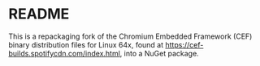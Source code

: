 # README

This is a repackaging fork of the Chromium Embedded Framework (CEF) binary distribution files for Linux 64x, found at https://cef-builds.spotifycdn.com/index.html, into a NuGet package.
